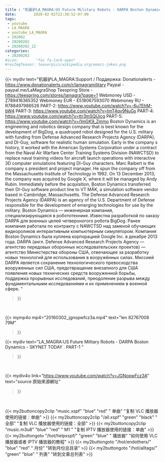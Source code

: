 ```yaml
---
title : "机器驴LA_MAGRA:US Future Military Robots - DARPA Boston Dynamics - SKYNET TODAY . PART-1 "
date:        2020-02-02T22:38:52-07:00
tags:
 - youtube
 - LA_MAGRA
 - youtube_LA_MAGRA
 - 202002
 - 20200202
 - 20200202_22
categories:
 - 20200202
#icon:        "fas fa-lock-open"
#resImgTeaser: teaserpics/wikipedia.org/emacs-jokes.png
---
```


{{< mydiv text="机器驴LA_MAGRA:Support / Поддержка: Donationalerts - https://www.donationalerts.com/r/lamagramilitary Paypal  -  paypal.me/LaMagraShop Teespring Store - https://teespring.com/stores/lamagra?page=1 Webmoney USD - Z789416365352 Webmoney EUR - E518067593070 Webmoney RU - R788497986526 PART-2:   https://www.youtube.com/watch?v=-6u7EhM-bW4 PART-3: https://www.youtube.com/watch?v=tmT4qv9NuGs PART-4: https://www.youtube.com/watch?v=ttr3mSQUicg PART-5: https://www.youtube.com/watch?v=i1mGK9_Zmmo Boston Dynamics is an engineering and robotics design company that is best known for the development of BigDog, a quadruped robot designed for the U.S. military with funding from Defense Advanced Research Projects Agency (DARPA), and DI-Guy, software for realistic human simulation. Early in the company s history, it worked with the American Systems Corporation under a contract from the Naval Air Warfare Center Training Systems Division (NAWCTSD) to replace naval training videos for aircraft launch operations with interactive 3D computer simulations featuring DI-Guy characters. Marc Raibert is the company s president and project manager. He spun the company off from the Massachusetts Institute of Technology in 1992. On 13 December 2013, the company was acquired by Google X, where it will be managed by Andy Rubin. Immediately before the acquisition, Boston Dynamics transferred their DI-Guy software product line to VT MÄK, a simulation software vendor based in Cambridge, Massachusetts. The Defense Advanced Research Projects Agency (DARPA) is an agency of the U.S. Department of Defense responsible for the development of emerging technologies for use by the military.  Boston Dynamics — инженерная компания, специализирующаяся в робототехнике. Известна разработкой по заказу DARPA для военных целей четвероногого робота BigDog. Ранее компания работала по контракту с NAWCTSD  над заменой обучающих видеороликов интерактивным компьютерным симулятором. Компания Boston Dynamics была куплена корпорацией Google Inc. в декабре 2013 года. DARPA (англ. Defense Advanced Research Projects Agency — агентство передовых оборонных исследовательских проектов) — агентство Министерства обороны США, отвечающее за разработку новых технологий для использования в вооружённых силах. Миссией DARPA является сохранение технологического превосходства вооруженных сил США, предотвращение внезапного для США появления новых технических средств вооруженной борьбы, поддержка прорывных исследований, преодоление разрыва между фундаментальными исследованиями и их применением в военной сфере. "
>}}
<br>


{{< mymp4o mp4="20160302_jgnopwfcz3a.mp4"
text="len 82767008    79M"
>}}


{{< mydiv text="LA_MAGRA:US Future Military Robots - DARPA Boston Dynamics - SKYNET TODAY . PART-1 "
>}}
<br>

{{< mydiv4o link="https://www.youtube.com/watch?v=JGNopwFcz3A"
text="source 原始來源網址"
>}}


<br>



{{< my2buttoncopy2clip "music.xspf"        "blue"   "red"    " 单曲"  "复制 VLC 播放器使用的链接：单曲" >}} {{< my2buttoncopy2clip "/all.xspf"         "green"  "black"  " 全部"  "复制 VLC 播放器使用的链接：全部" >}} {{< my2buttoncopy2clip "music.m3u8"        "blue"   "red"    " M1 "    "复制 IPTV 播放器使用的链接：单曲" >}} {{< my2buttongoto      "/hot/helpxspf/"    "green"  "blue"   " 播放器" "如何使用 VLC 播放器或者 IPTV 播放器的教程" >}} {{< my2buttongoto      "/hot/endothers/"   "blue"   "red"    " 月份"   "转到月份总目录" >}} {{< my2buttongoto      "/hot/alltags/"     "green"  "blue"   " 列表"   "转到文章总列表" >}} 
